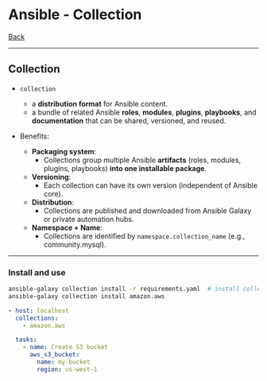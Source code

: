 # Ansible - Collection

[Back](../ansible.md)

---

## Collection

- `collection`

  - a **distribution format** for Ansible content.
  - a bundle of related Ansible **roles**, **modules**, **plugins**, **playbooks**, and **documentation** that can be shared, versioned, and reused.

- Benefits:
  - **Packaging system**:
    - Collections group multiple Ansible **artifacts** (roles, modules, plugins, playbooks) **into one installable package**.
  - **Versioning**:
    - Each collection can have its own version (independent of Ansible core).
  - **Distribution**:
    - Collections are published and downloaded from Ansible Galaxy or private automation hubs.
  - **Namespace + Name**:
    - Collections are identified by `namespace.collection_name` (e.g., community.mysql).

---

### Install and use

```sh
ansible-galaxy collection install -r requirements.yaml  # install collection based on a requirement file
ansible-galaxy collection install amazon.aws

```

```yaml
- host: localhost
  collections:
    - amazon.aws

  tasks:
    - name: Create S3 bucket
      aws_s3_bucket:
        name: my-bucket
        region: us-west-1
```

